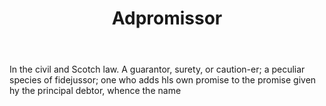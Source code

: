 ---
title: Adpromissor
letter: A
permalink: "/definitions/bld-adpromissor.html"
body: In the civil and Scotch law. A guarantor, surety, or caution-er; a peculiar
  species of fidejussor; one who adds hls own promise to the promise given hy the
  principal debtor, whence the name
published_at: '2018-07-07'
source: Black's Law Dictionary 2nd Ed (1910)
layout: post
---